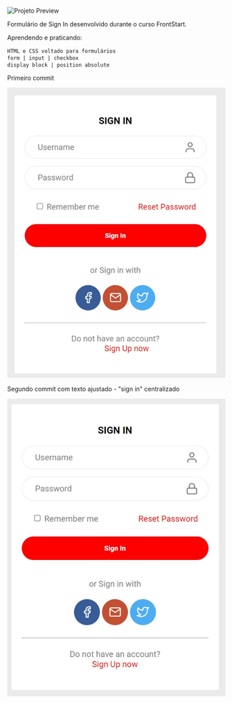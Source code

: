
![Projeto Preview](https://thaisbelli.github.io/formulario_SignIn/)

Formulário de Sign In desenvolvido durante o curso FrontStart. 

Aprendendo e praticando:

    HTML e CSS voltado para formulários
	form | input | checkbox 
	display block | position absolute

Primeiro commit


![Preview](https://raw.githubusercontent.com/thaisbelli/formulario_SignIn/master/assets/signin.jpg)


Segundo commit com texto ajustado - "sign in" centralizado


![Preview](https://raw.githubusercontent.com/thaisbelli/formulario_SignIn/master/assets/signin_v2.jpg)
